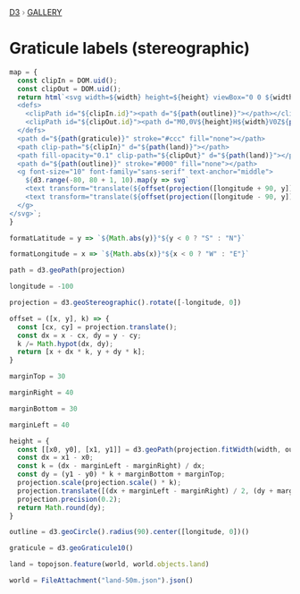 <div style="color: grey; font: 13px/25.5px var(--sans-serif); text-transform: uppercase;"><h1 style="display: none;">Graticule labels (stereographic)</h1><a href="https://d3js.org/">D3</a> › <a href="/@d3/gallery">Gallery</a></div>

# Graticule labels (stereographic)

```js echo
map = {
  const clipIn = DOM.uid();
  const clipOut = DOM.uid();
  return html`<svg width=${width} height=${height} viewBox="0 0 ${width} ${height}" style="display:block;">
  <defs>
    <clipPath id="${clipIn.id}"><path d="${path(outline)}"></path></clipPath>
    <clipPath id="${clipOut.id}"><path d="M0,0V${height}H${width}V0Z${path(outline)}"></path></clipPath>
  </defs>
  <path d="${path(graticule)}" stroke="#ccc" fill="none"></path>
  <path clip-path="${clipIn}" d="${path(land)}"></path>
  <path fill-opacity="0.1" clip-path="${clipOut}" d="${path(land)}"></path>
  <path d="${path(outline)}" stroke="#000" fill="none"></path>
  <g font-size="10" font-family="sans-serif" text-anchor="middle">
    ${d3.range(-80, 80 + 1, 10).map(y => svg`
    <text transform="translate(${offset(projection([longitude + 90, y]), 10) + ""})" dy="0.35em" x="6">${formatLatitude(y)}</text>
    <text transform="translate(${offset(projection([longitude - 90, y]), 10) + ""})" dy="0.35em" x="-6">${formatLatitude(y)}</text>`)}
  </g>
</svg>`;
}
```

```js echo
formatLatitude = y => `${Math.abs(y)}°${y < 0 ? "S" : "N"}`
```

```js echo
formatLongitude = x => `${Math.abs(x)}°${x < 0 ? "W" : "E"}`
```

```js echo
path = d3.geoPath(projection)
```

```js echo
longitude = -100
```

```js echo
projection = d3.geoStereographic().rotate([-longitude, 0])
```

```js echo
offset = ([x, y], k) => {
  const [cx, cy] = projection.translate();
  const dx = x - cx, dy = y - cy;
  k /= Math.hypot(dx, dy);
  return [x + dx * k, y + dy * k];
}
```

```js echo
marginTop = 30
```

```js echo
marginRight = 40
```

```js echo
marginBottom = 30
```

```js echo
marginLeft = 40
```

```js echo
height = {
  const [[x0, y0], [x1, y1]] = d3.geoPath(projection.fitWidth(width, outline)).bounds(outline);
  const dx = x1 - x0;
  const k = (dx - marginLeft - marginRight) / dx;
  const dy = (y1 - y0) * k + marginBottom + marginTop;
  projection.scale(projection.scale() * k);
  projection.translate([(dx + marginLeft - marginRight) / 2, (dy + marginTop - marginBottom) / 2]);
  projection.precision(0.2);
  return Math.round(dy);
}
```

```js echo
outline = d3.geoCircle().radius(90).center([longitude, 0])()
```

```js echo
graticule = d3.geoGraticule10()
```

```js echo
land = topojson.feature(world, world.objects.land)
```

```js echo
world = FileAttachment("land-50m.json").json()
```
